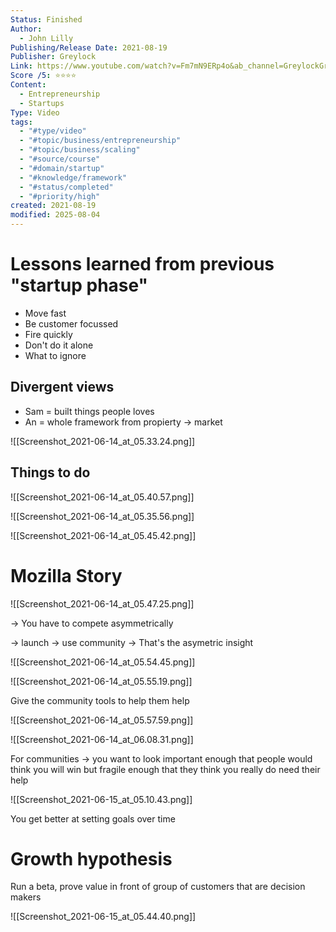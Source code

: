 ```yaml
---
Status: Finished
Author:
  - John Lilly
Publishing/Release Date: 2021-08-19
Publisher: Greylock
Link: https://www.youtube.com/watch?v=Fm7mN9ERp4o&ab_channel=GreylockGreylock
Score /5: ⭐️⭐️⭐️⭐️
Content:
  - Entrepreneurship
  - Startups
Type: Video
tags:
  - "#type/video"
  - "#topic/business/entrepreneurship"
  - "#topic/business/scaling"
  - "#source/course"
  - "#domain/startup"
  - "#knowledge/framework"
  - "#status/completed"
  - "#priority/high"
created: 2021-08-19
modified: 2025-08-04
---
```

# Lessons learned from previous "startup phase"

- Move fast
- Be customer focussed
- Fire quickly
- Don't do it alone
- What to ignore

## Divergent views

- Sam = built things people loves
- An = whole framework from propierty → market

  

![[Screenshot_2021-06-14_at_05.33.24.png]]

## Things to do

![[Screenshot_2021-06-14_at_05.40.57.png]]

![[Screenshot_2021-06-14_at_05.35.56.png]]

![[Screenshot_2021-06-14_at_05.45.42.png]]

  

# Mozilla Story

![[Screenshot_2021-06-14_at_05.47.25.png]]

→ You have to compete asymmetrically

  

→ launch → use community → That's the asymetric insight

![[Screenshot_2021-06-14_at_05.54.45.png]]

![[Screenshot_2021-06-14_at_05.55.19.png]]

Give the community tools to help them help

![[Screenshot_2021-06-14_at_05.57.59.png]]

  

![[Screenshot_2021-06-14_at_06.08.31.png]]

For communities → you want to look important enough that people would think you will win but fragile enough that they think you really do need their help

![[Screenshot_2021-06-15_at_05.10.43.png]]

You get better at setting goals over time

  

# Growth hypothesis

  

Run a beta, prove value in front of group of customers that are decision makers

![[Screenshot_2021-06-15_at_05.44.40.png]]